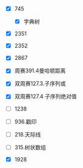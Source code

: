 - [x] 745
  - [x] 字典树
- [x] 2351
- [x] 2352
- [x] 2867
- [x] 周赛391.4曼哈顿距离
- [x] 双周赛127.3.子序列或
- [x] 双周赛127.4 子序列绝对值
- [ ] 1238
- [ ] 936.戳印
- [ ] 218.天际线
- [ ] 315.树状数组
- [x] 1928

